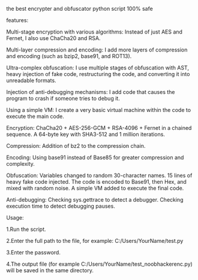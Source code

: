 the best encrypter and obfuscator python script 100% safe 

features:

Multi-stage encryption with various algorithms:
Instead of just AES and Fernet, I also use ChaCha20 and RSA.

Multi-layer compression and encoding:
I add more layers of compression and encoding (such as bzip2, base91, and ROT13).

Ultra-complex obfuscation:
I use multiple stages of obfuscation with AST, heavy injection of fake code, restructuring the code, and converting it into unreadable formats.

Injection of anti-debugging mechanisms:
I add code that causes the program to crash if someone tries to debug it.

Using a simple VM:
I create a very basic virtual machine within the code to execute the main code.

Encryption:
ChaCha20 + AES-256-GCM + RSA-4096 + Fernet in a chained sequence.
A 64-byte key with SHA3-512 and 1 million iterations.

Compression:
Addition of bz2 to the compression chain.

Encoding:
Using base91 instead of Base85 for greater compression and complexity.

Obfuscation:
Variables changed to random 30-character names.
15 lines of heavy fake code injected.
The code is encoded to Base91, then Hex, and mixed with random noise.
A simple VM added to execute the final code.

Anti-debugging:
Checking sys.gettrace to detect a debugger.
Checking execution time to detect debugging pauses.


Usage:

1.Run the script. 

2.Enter the full path to the file, for example: C:/Users/YourName/test.py 

3.Enter the password. 

4.The output file (for example C:/Users/YourName/test_noobhackerenc.py) will be saved in the same directory.


